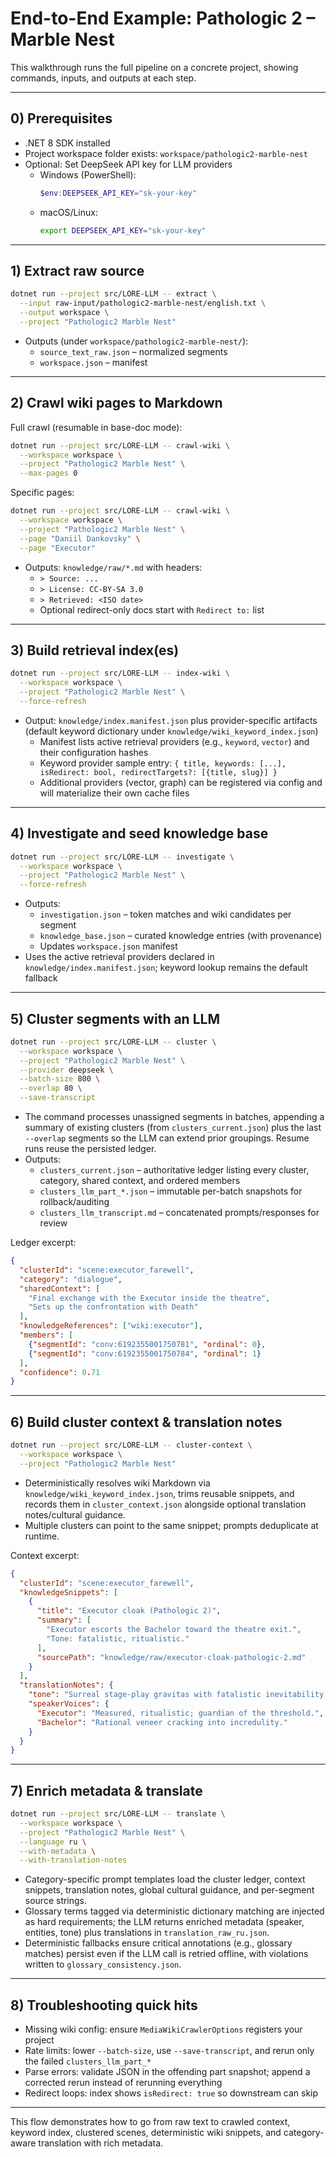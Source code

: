 # End-to-End Example: Pathologic 2 – Marble Nest

This walkthrough runs the full pipeline on a concrete project, showing commands, inputs, and outputs at each step.

---

## 0) Prerequisites

- .NET 8 SDK installed
- Project workspace folder exists: `workspace/pathologic2-marble-nest`
- Optional: Set DeepSeek API key for LLM providers
  - Windows (PowerShell):
    ```powershell
    $env:DEEPSEEK_API_KEY="sk-your-key"
    ```
  - macOS/Linux:
    ```bash
    export DEEPSEEK_API_KEY="sk-your-key"
    ```

---

## 1) Extract raw source

```bash
dotnet run --project src/LORE-LLM -- extract \
  --input raw-input/pathologic2-marble-nest/english.txt \
  --output workspace \
  --project "Pathologic2 Marble Nest"
```

- Outputs (under `workspace/pathologic2-marble-nest/`):
  - `source_text_raw.json` – normalized segments
  - `workspace.json` – manifest

---

## 2) Crawl wiki pages to Markdown

Full crawl (resumable in base-doc mode):
```bash
dotnet run --project src/LORE-LLM -- crawl-wiki \
  --workspace workspace \
  --project "Pathologic2 Marble Nest" \
  --max-pages 0
```

Specific pages:
```bash
dotnet run --project src/LORE-LLM -- crawl-wiki \
  --workspace workspace \
  --project "Pathologic2 Marble Nest" \
  --page "Daniil Dankovsky" \
  --page "Executor"
```

- Outputs: `knowledge/raw/*.md` with headers:
  - `> Source: ...`
  - `> License: CC-BY-SA 3.0`
  - `> Retrieved: <ISO date>`
  - Optional redirect-only docs start with `Redirect to:` list

---

## 3) Build retrieval index(es)

```bash
dotnet run --project src/LORE-LLM -- index-wiki \
  --workspace workspace \
  --project "Pathologic2 Marble Nest" \
  --force-refresh
```

- Output: `knowledge/index.manifest.json` plus provider-specific artifacts (default keyword dictionary under `knowledge/wiki_keyword_index.json`)
  - Manifest lists active retrieval providers (e.g., `keyword`, `vector`) and their configuration hashes
  - Keyword provider sample entry: `{ title, keywords: [...], isRedirect: bool, redirectTargets?: [{title, slug}] }`
  - Additional providers (vector, graph) can be registered via config and will materialize their own cache files

---

## 4) Investigate and seed knowledge base

```bash
dotnet run --project src/LORE-LLM -- investigate \
  --workspace workspace \
  --project "Pathologic2 Marble Nest" \
  --force-refresh
```

- Outputs:
  - `investigation.json` – token matches and wiki candidates per segment
  - `knowledge_base.json` – curated knowledge entries (with provenance)
  - Updates `workspace.json` manifest
- Uses the active retrieval providers declared in `knowledge/index.manifest.json`; keyword lookup remains the default fallback

---

## 5) Cluster segments with an LLM

```bash
dotnet run --project src/LORE-LLM -- cluster \
  --workspace workspace \
  --project "Pathologic2 Marble Nest" \
  --provider deepseek \
  --batch-size 800 \
  --overlap 80 \
  --save-transcript
```

- The command processes unassigned segments in batches, appending a summary of existing clusters (from `clusters_current.json`) plus the last `--overlap` segments so the LLM can extend prior groupings. Resume runs reuse the persisted ledger.
- Outputs:
  - `clusters_current.json` – authoritative ledger listing every cluster, category, shared context, and ordered members
  - `clusters_llm_part_*.json` – immutable per-batch snapshots for rollback/auditing
  - `clusters_llm_transcript.md` – concatenated prompts/responses for review

Ledger excerpt:
```json
{
  "clusterId": "scene:executor_farewell",
  "category": "dialogue",
  "sharedContext": [
    "Final exchange with the Executor inside the theatre",
    "Sets up the confrontation with Death"
  ],
  "knowledgeReferences": ["wiki:executor"],
  "members": [
    {"segmentId": "conv:6192355001750781", "ordinal": 0},
    {"segmentId": "conv:6192355001750784", "ordinal": 1}
  ],
  "confidence": 0.71
}
```

---

## 6) Build cluster context & translation notes

```bash
dotnet run --project src/LORE-LLM -- cluster-context \
  --workspace workspace \
  --project "Pathologic2 Marble Nest"
```

- Deterministically resolves wiki Markdown via `knowledge/wiki_keyword_index.json`, trims reusable snippets, and records them in `cluster_context.json` alongside optional translation notes/cultural guidance.
- Multiple clusters can point to the same snippet; prompts deduplicate at runtime.

Context excerpt:
```json
{
  "clusterId": "scene:executor_farewell",
  "knowledgeSnippets": [
    {
      "title": "Executor cloak (Pathologic 2)",
      "summary": [
        "Executor escorts the Bachelor toward the theatre exit.",
        "Tone: fatalistic, ritualistic."
      ],
      "sourcePath": "knowledge/raw/executor-cloak-pathologic-2.md"
    }
  ],
  "translationNotes": {
    "tone": "Surreal stage-play gravitas with fatalistic inevitability.",
    "speakerVoices": {
      "Executor": "Measured, ritualistic; guardian of the threshold.",
      "Bachelor": "Rational veneer cracking into incredulity."
    }
  }
}
```

---

## 7) Enrich metadata & translate

```bash
dotnet run --project src/LORE-LLM -- translate \
  --workspace workspace \
  --project "Pathologic2 Marble Nest" \
  --language ru \
  --with-metadata \
  --with-translation-notes
```

- Category-specific prompt templates load the cluster ledger, context snippets, translation notes, global cultural guidance, and per-segment source strings.
- Glossary terms tagged via deterministic dictionary matching are injected as hard requirements; the LLM returns enriched metadata (speaker, entities, tone) plus translations in `translation_raw_ru.json`.
- Deterministic fallbacks ensure critical annotations (e.g., glossary matches) persist even if the LLM call is retried offline, with violations written to `glossary_consistency.json`.

---

## 8) Troubleshooting quick hits

- Missing wiki config: ensure `MediaWikiCrawlerOptions` registers your project
- Rate limits: lower `--batch-size`, use `--save-transcript`, and rerun only the failed `clusters_llm_part_*`
- Parse errors: validate JSON in the offending part snapshot; append a corrected rerun instead of rerunning everything
- Redirect loops: index shows `isRedirect: true` so downstream can skip

---

This flow demonstrates how to go from raw text to crawled context, keyword index, clustered scenes, deterministic wiki snippets, and category-aware translation with rich metadata.
